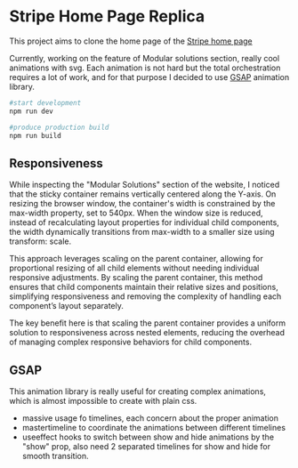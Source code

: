 # Stripe Home Page Replica

This project aims to clone the home page of the [Stripe home page](https://stripe.com)

Currently, working on the feature of Modular solutions section, really cool animations with svg. Each animation is not hard but the total orchestration requires a lot of work, and for that purpose I decided to use [GSAP](https://www.npmjs.com/package/gsap) animation library.

```bash
#start development
npm run dev

#produce production build
npm run build
```

## Responsiveness

While inspecting the "Modular Solutions" section of the website, I noticed that the sticky container remains vertically centered along the Y-axis. On resizing the browser window, the container's width is constrained by the max-width property, set to 540px. When the window size is reduced, instead of recalculating layout properties for individual child components, the width dynamically transitions from max-width to a smaller size using transform: scale.

This approach leverages scaling on the parent container, allowing for proportional resizing of all child elements without needing individual responsive adjustments. By scaling the parent container, this method ensures that child components maintain their relative sizes and positions, simplifying responsiveness and removing the complexity of handling each component’s layout separately.

The key benefit here is that scaling the parent container provides a uniform solution to responsiveness across nested elements, reducing the overhead of managing complex responsive behaviors for child components.

## GSAP

This animation library is really useful for creating complex animations, which is almost impossible to create with plain css.

- massive usage fo timelines, each concern about the proper animation
- mastertimeline to coordinate the animations between different timelines
- useeffect hooks to switch between show and hide animations by the "show" prop, also need 2 separated timelines for show and hide for smooth transition.
